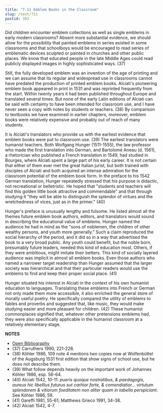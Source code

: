 ```yaml
---
title: "7.11 Emblem Books in the Classroom"
slug: /text/711
postid: 383
---
```

Did children encounter emblem collections as well as single emblems in early modern classrooms? Absent more substantial evidence, we should allow for the possibility that painted emblems in series existed in some classrooms and that schoolboys would be encouraged to read series of emblematic devices sculpted or painted in churches and other public places. We know that educated people in the late Middle Ages could read publicly displayed images in highly sophisticated ways. (37)

Still, the fully developed emblem was an invention of the age of printing and we can assume that its regular and widespread use in classrooms cannot have predated the production of printed emblem books. Alciati's pioneering emblem book appeared in print in 1531 and was reprinted frequently from the start. Within twenty years it had been published throughout Europe and translated several times. But none of the early Latin editions of Alciati can be said with certainty to have been intended for classroom use, and I have never seen a copy with notes by students or teachers. (38) By comparison to textbooks we have examined in earlier chapters, moreover, emblem books were relatively expensive and probably out of reach of many students.

It is Alciati's translators who provide us with the earliest evidence that emblem books were put to classroom use. (39) The earliest translators were humanist teachers. Both Wolfgang Hunger (1511-1555), the law professor who made the first translation into German, and Bartolomé Aneau (d. 1561), a rhetorician who published a French translation in 1549, had studied in Bourges, where Alciati spent a large part of his early career. It is not certain that either of them ever met the great Italian jurist, but both trained with disciples of Alciati and both acquired an intense admiration for the classroom potential of the emblem book form. In the preface to his 1542 German translation, Hunger repeatedly stressed that his purpose is didactic, not recreational or belletristic. He hoped that "students and teachers will find this golden little book attractive and commendable" and that through studying it "they will be able to distinguish the splendor of virtues and the wretchedness of vices, just as in the primer." (40)

Hunger's preface is unusually lengthy and fulsome. He listed almost all the themes future emblem book authors, editors, and translators would sound in describing the educational value of emblems. Hunger named the audience he had in mind as the "sons of noblemen, the children of other wealthy persons, and youth more generally." Such a claim reproduced the social hierarchy of the period, and it did so in a way that advertised the book to a very broad public. Any youth could benefit, but the noble born, presumably future leaders, needed this kind of education most. Others, if they were ambitious, might imitate their betters. This kind of socially layered audience was implicit in almost all emblem books. Even those authors who named a narrower target readership than Hunger assumed that the larger society was hierarchical and that their particular readers would use the emblems to find and keep their proper social place. (41)

Hunger situated his interest in Alciati in the context of his own humanist education to languages. Translating these emblems into French or German not only made them more accessible, it also enriched the general store of morally useful poetry. He specifically compared the utility of emblems to fables and proverbs and suggested that, like music, they would make studying easier and more pleasant for children. (42) These humanist commonplaces signified that, whatever other pretensions emblems had, they were also specifically applicable in the humanist classroom at a relatively elementary stage.

**NOTES**
* [Open Bibliography](/bibliography.pdf)
* (37) Carruthers 1990, 221-228.
* (38) Köhler 1986, 109 note 4 mentions two copies now at Wolfenbüttel of the Augsburg 1531 first edition that show signs of school use, but he does not describe them.
* (39) What follow depends heavily on the important work of Johannes Köhler 1986, esp. 56-64.
* (40) Alciati 1542, 10-11: *pueris quoque nostratibus, &amp; paedagogis, aureus hic libelllus futurus sut carhior forte, &amp; comendiatior... virtutum splendorem &amp; vitiorum foeditatem non aliter quam in tabella perspiciant*. See Köhler 1986, 59.
* (41) Gareffi 1981, 55-61; Matthews Grieco 1991, 34-38.
* (42) Alciati 1542, 4-7.
